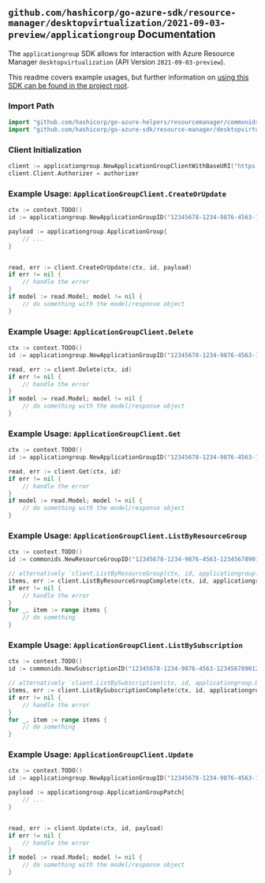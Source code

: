 
## `github.com/hashicorp/go-azure-sdk/resource-manager/desktopvirtualization/2021-09-03-preview/applicationgroup` Documentation

The `applicationgroup` SDK allows for interaction with Azure Resource Manager `desktopvirtualization` (API Version `2021-09-03-preview`).

This readme covers example usages, but further information on [using this SDK can be found in the project root](https://github.com/hashicorp/go-azure-sdk/tree/main/docs).

### Import Path

```go
import "github.com/hashicorp/go-azure-helpers/resourcemanager/commonids"
import "github.com/hashicorp/go-azure-sdk/resource-manager/desktopvirtualization/2021-09-03-preview/applicationgroup"
```


### Client Initialization

```go
client := applicationgroup.NewApplicationGroupClientWithBaseURI("https://management.azure.com")
client.Client.Authorizer = authorizer
```


### Example Usage: `ApplicationGroupClient.CreateOrUpdate`

```go
ctx := context.TODO()
id := applicationgroup.NewApplicationGroupID("12345678-1234-9876-4563-123456789012", "example-resource-group", "applicationGroupName")

payload := applicationgroup.ApplicationGroup{
	// ...
}


read, err := client.CreateOrUpdate(ctx, id, payload)
if err != nil {
	// handle the error
}
if model := read.Model; model != nil {
	// do something with the model/response object
}
```


### Example Usage: `ApplicationGroupClient.Delete`

```go
ctx := context.TODO()
id := applicationgroup.NewApplicationGroupID("12345678-1234-9876-4563-123456789012", "example-resource-group", "applicationGroupName")

read, err := client.Delete(ctx, id)
if err != nil {
	// handle the error
}
if model := read.Model; model != nil {
	// do something with the model/response object
}
```


### Example Usage: `ApplicationGroupClient.Get`

```go
ctx := context.TODO()
id := applicationgroup.NewApplicationGroupID("12345678-1234-9876-4563-123456789012", "example-resource-group", "applicationGroupName")

read, err := client.Get(ctx, id)
if err != nil {
	// handle the error
}
if model := read.Model; model != nil {
	// do something with the model/response object
}
```


### Example Usage: `ApplicationGroupClient.ListByResourceGroup`

```go
ctx := context.TODO()
id := commonids.NewResourceGroupID("12345678-1234-9876-4563-123456789012", "example-resource-group")

// alternatively `client.ListByResourceGroup(ctx, id, applicationgroup.DefaultListByResourceGroupOperationOptions())` can be used to do batched pagination
items, err := client.ListByResourceGroupComplete(ctx, id, applicationgroup.DefaultListByResourceGroupOperationOptions())
if err != nil {
	// handle the error
}
for _, item := range items {
	// do something
}
```


### Example Usage: `ApplicationGroupClient.ListBySubscription`

```go
ctx := context.TODO()
id := commonids.NewSubscriptionID("12345678-1234-9876-4563-123456789012")

// alternatively `client.ListBySubscription(ctx, id, applicationgroup.DefaultListBySubscriptionOperationOptions())` can be used to do batched pagination
items, err := client.ListBySubscriptionComplete(ctx, id, applicationgroup.DefaultListBySubscriptionOperationOptions())
if err != nil {
	// handle the error
}
for _, item := range items {
	// do something
}
```


### Example Usage: `ApplicationGroupClient.Update`

```go
ctx := context.TODO()
id := applicationgroup.NewApplicationGroupID("12345678-1234-9876-4563-123456789012", "example-resource-group", "applicationGroupName")

payload := applicationgroup.ApplicationGroupPatch{
	// ...
}


read, err := client.Update(ctx, id, payload)
if err != nil {
	// handle the error
}
if model := read.Model; model != nil {
	// do something with the model/response object
}
```
